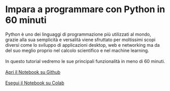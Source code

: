 # Impara a programmare con Python in 60 minuti

Python è uno dei linguaggi di programmazione più utilizzati al mondo, grazie alla sua semplicità e versalità viene sfruttato per moltissimi scopi diversi come lo sviluppo di applicazioni desktop, web e networking ma da del suo meglio proprio nel calcolo scientifico e nel machine learning. 
<br><br>
In questo tutorial vedremo le sue principali funzionalità in meno di 60 minuti.
<br><br>
[Apri il Notebook su Github](https://github.com/ProfAI/Python-in-60-minuti/blob/master/python_in_60_minuti.ipynb)
<br><br>
[Esegui il Notebook su Colab](https://colab.research.google.com/github/ProfAI/Python-in-60-minuti/blob/master/python_in_60_minuti.ipynb)
